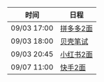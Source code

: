 | 时间          | 日程                                                                                                                                                                      |
| ----------- | ----------------------------------------------------------------------------------------------------------------------------------------------------------------------- |
| 09/03 17:00 | [拼多多2面](https://www.google.com/calendar/event?eid=NzRzM2dlMWc2NWltOGJiNjYwczZjYjlrYzhvM2diYjE2Z3MzNGJiMWNvczZhZHBoNmNwamNwMWk2OCBjNmtlb2lsYWZ2OTlwMTl2bDdmYWlkdThta0Bn) |
| 09/03 18:00 | [贝壳笔试](https://www.google.com/calendar/event?eid=Y29yajZvaG5jbGlqMmI5ZzcxaGppYjlrNzVnbThiOXA2OWgzMmI5azZrcTYyYzFpNmtxbWFjYjQ3NCBjNmtlb2lsYWZ2OTlwMTl2bDdmYWlkdThta0Bn)  |
| 09/03 20:45 | [小红书2面](https://www.google.com/calendar/event?eid=Y2dxMzhwMW1jOG9qZWJiMWNjcDM4YjlrY2dyajJiYjE2MHI2NmI5bGNrcTNnZDlwYzhwM2djOWdjbyBjNmtlb2lsYWZ2OTlwMTl2bDdmYWlkdThta0Bn) |
| 09/07 11:00 | [快手2面](https://www.google.com/calendar/event?eid=NzFnamVwaG1jb3FtY2JiNTZwaTY2YjlrNmRoMzRiOXA3NHMzZ2I5bGM4cjNlZWIzYzhzNjJkMzI2byBjNmtlb2lsYWZ2OTlwMTl2bDdmYWlkdThta0Bn)  |